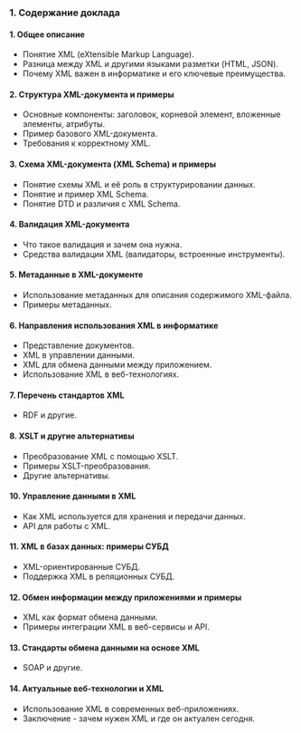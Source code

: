 ### 1. **Содержание доклада** 

#### 1. Общее описание 

- Понятие XML (eXtensible Markup Language).
- Разница между XML и другими языками разметки (HTML, JSON).
- Почему XML важен в информатике и его ключевые преимущества.

#### 2. Структура XML-документа и примеры 

- Основные компоненты: заголовок, корневой элемент, вложенные элементы, атрибуты.
- Пример базового XML-документа.
- Требования к корректному XML.

#### 3. Схема XML-документа (XML Schema) и примеры

- Понятие схемы XML и её роль в структурировании данных.
- Понятие и пример XML Schema.
- Понятие DTD и различия с XML Schema.

#### 4. Валидация XML-документа

- Что такое валидация и зачем она нужна.
- Средства валидации XML (валидаторы, встроенные инструменты).

#### 5. Метаданные в XML-документе 

- Использование метаданных для описания содержимого XML-файла.
- Примеры метаданных.

#### 6. Направления использования XML в информатике 

- Представление документов.
- XML в управлении данными.
- XML для обмена данными между приложением.
- Использование XML в веб-технологиях.

#### 7. Перечень стандартов XML 

- RDF и другие.

#### 8. XSLT и другие альтернативы 

- Преобразование XML с помощью XSLT.
- Примеры XSLT-преобразования.
- Другие альтернативы.

#### 10. Управление данными в XML 

- Как XML используется для хранения и передачи данных.
- API для работы с XML.

#### 11. XML в базах данных: примеры СУБД

- XML-ориентированные СУБД.
- Поддержка XML в реляционных СУБД.

#### 12. Обмен информации между приложениями и примеры

- XML как формат обмена данными.
- Примеры интеграции XML в веб-сервисы и API.

#### 13. Стандарты обмена данными на основе XML

- SOAP и другие.

#### 14. Актуальные веб-технологии и XML

- Использование XML в современных веб-приложениях.
- Заключение - зачем нужен XML и где он актуален сегодня.
